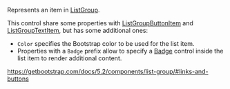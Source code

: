 Represents an item in [ListGroup](~/controls/bootstrap5/ListGroup).


This control share some properties with [ListGroupButtonItem](~/controls/bootstrap5/ListGroupButtonItem) and [ListGroupTextItem](~/controls/bootstrap5/ListGroupTextItem), but has some additional ones: 

* `Color` specifies the Bootstrap color to be used for the list item.
* Properties with a `Badge` prefix allow to specify a [Badge](~/controls/bootstrap5/Badge) control inside the list item to render additional content.

<https://getbootstrap.com/docs/5.2/components/list-group/#links-and-buttons>

